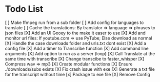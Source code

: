 # Todo List
[ ] Make ffmpeg run from a sub folder
[ ] Add config for languages to translate
[ ] Cache the translations: By translator => language => phrases to json files 
[X] Add an UI Gooey to the make it easer to use
[X] Add and monitor url files: 	If youtube.com => use PyTube; 	Else download as normal
[X] Handle the case downloads folder and urls.txt dont exist
[X] Add a config file
[X] Add a timer to Transcribe function
[X] Add command line arguments
[X] Add option to run as a server (loop)
[X] Call Translate at the same time with transcribe
[X] Change transcibe to faster_whisper
[X] Compress wav => mp3
[X] Create modular functions
[X] Ensure ./downloads/subs exists
[X] Fix crash issue with exe
[X] Generate a txt file for the transcript without time 
[x] Package to exe file
[X] Remove Config